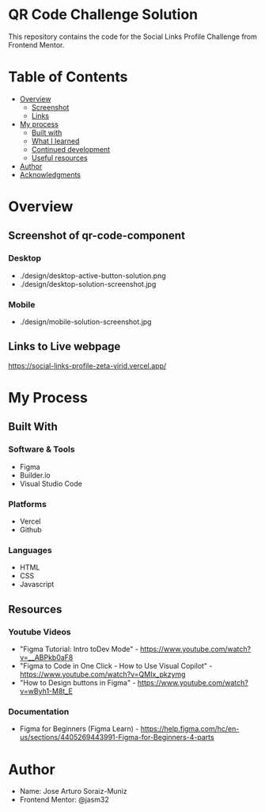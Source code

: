 # QR Code Challenge Solution
This repository contains the code for the Social Links Profile Challenge from Frontend Mentor. 

# Table of Contents

- [Overview](#overview)
  - [Screenshot](#screenshot)
  - [Links](#links)
- [My process](#my-process)
  - [Built with](#built-with)
  - [What I learned](#what-i-learned)
  - [Continued development](#continued-development)
  - [Useful resources](#useful-resources)
- [Author](#author)
- [Acknowledgments](#acknowledgments)

# Overview

## Screenshot of qr-code-component
### Desktop  
- ./design/desktop-active-button-solution.png
- ./design/desktop-solution-screenshot.jpg
### Mobile  
- ./design/mobile-solution-screenshot.jpg

## Links to Live webpage
https://social-links-profile-zeta-virid.vercel.app/

# My Process

## Built With

### Software & Tools
- Figma 
- Builder.io
- Visual Studio Code

### Platforms
- Vercel
- Github

### Languages
- HTML
- CSS
- Javascript

## Resources

### Youtube Videos
- "Figma Tutorial: Intro toDev Mode" - https://www.youtube.com/watch?v=__ABPkb0aF8 
- "Figma to Code in One Click - How to Use Visual Copilot" - https://www.youtube.com/watch?v=QMIx_pkzymg 
- "How to Design buttons in Figma" - https://www.youtube.com/watch?v=wByh1-M8t_E

### Documentation
- Figma for Beginners (Figma Learn) - https://help.figma.com/hc/en-us/sections/4405269443991-Figma-for-Beginners-4-parts 

# Author
- Name: Jose Arturo Soraiz-Muniz
- Frontend Mentor: @jasm32
